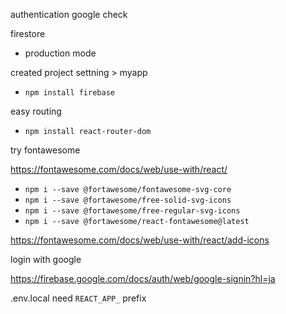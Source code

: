 authentication google check

firestore

- production mode

created project settning > myapp

- `npm install firebase`

easy routing

- `npm install react-router-dom`

try fontawesome

https://fontawesome.com/docs/web/use-with/react/

- `npm i --save @fortawesome/fontawesome-svg-core`
- `npm i --save @fortawesome/free-solid-svg-icons`
- `npm i --save @fortawesome/free-regular-svg-icons`
- `npm i --save @fortawesome/react-fontawesome@latest`

https://fontawesome.com/docs/web/use-with/react/add-icons

login with google

https://firebase.google.com/docs/auth/web/google-signin?hl=ja

.env.local
need `REACT_APP_` prefix
